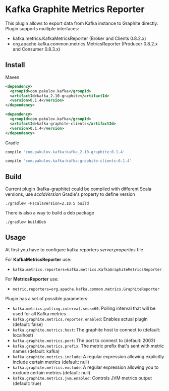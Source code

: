 Kafka Graphite Metrics Reporter
===============================
This plugin allows to export data from Kafka instance to Graphite directly.
Plugin supports multiple interfaces:
- kafka.metrics.KafkaMetricsReporter (Broker and Clients 0.8.2.x)
- org.apache.kafka.common.metrics.MetricsReporter (Producer 0.8.2.x and Consumer 0.8.3.x)

Install
-------
Maven
``` xml
<dependency>
  <groupId>com.pakulov.kafka</groupId>
  <artifactId>kafka_2.10-graphite</artifactId>
  <version>0.1.4</version>
</dependency>
```

``` xml
<dependency>
  <groupId>com.pakulov.kafka</groupId>
  <artifactId>kafka-graphite-clients</artifactId>
  <version>0.1.4</version>
</dependency>
```

Gradle
``` groovy
compile 'com.pakulov.kafka:kafka_2.10-graphite:0.1.4'
```

``` groovy
compile 'com.pakulov.kafka:kafka-graphite-clients:0.1.4'
```

Build
-----
Current plugin (kafka-graphite) could be compiled with different Scala versions, use *scalaVersion* Gradle's property to define version

```
./gradlew -PscalaVersion=2.10.5 build 
```

There is also a way to build a deb package

```
./gradlew buildDeb
```

Usage
-----
At first you have to configure kafka reporters *server.properties* file

For **KafkaMetricsReporter** use:
* `kafka.metrics.reporters=kafka.metrics.KafkaGraphiteMetricsReporter`

For **MetricsReporter** use:
* `metric.reporters=org.apache.kafka.common.metrics.GraphiteReporter`

Plugin has a set of possible parameters:
* `kafka.metrics.polling.interval.secs=60`: Polling interval that will be used for all Kafka metrics
* `kafka.graphite.metrics.reporter.enabled`: Enables actual plugin (default: false)
* `kafka.graphite.metrics.host`: The graphite host to connect to (default: localhost)
* `kafka.graphite.metrics.port`: The port to connect to (default: 2003)
* `kafka.graphite.metrics.prefix`: The metric prefix that's sent with metric names (default: kafka)
* `kafka.graphite.metrics.include`: A regular expression allowing explicitly include certain metrics (default: null)
* `kafka.graphite.metrics.exclude`: A regular expression allowing you to exclude certain metrics (default: null)
* `kafka.graphite.metrics.jvm.enabled`: Controls JVM metrics output (default: true)
